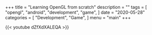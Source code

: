 +++
title = "Learning OpenGL from scratch"
description = ""
tags = [
    "opengl",
    "android",
    "development",
    "game",
]
date = "2020-05-28"
categories = [
    "Development",
    "Game",
]
menu = "main"
+++

<div class="youtube">
{{< youtube dZfXdXALEQA >}} 
</div>
